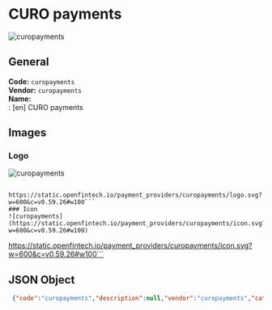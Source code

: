 # CURO payments 
![curopayments](https://static.openfintech.io/payment_providers/curopayments/logo.svg?w=600&c=v0.59.26#w100)  
## General 
**Code:** `curopayments`  
**Vendor:** `curopayments`  
**Name:**  
:	[en] CURO payments  
## Images 
### Logo 
![curopayments](https://static.openfintech.io/payment_providers/curopayments/logo.svg?w=600&c=v0.59.26#w100)  
```
 https://static.openfintech.io/payment_providers/curopayments/logo.svg?w=600&c=v0.59.26#w100```  
### Icon 
![curopayments](https://static.openfintech.io/payment_providers/curopayments/icon.svg?w=600&c=v0.59.26#w100)  
```
 https://static.openfintech.io/payment_providers/curopayments/icon.svg?w=600&c=v0.59.26#w100```  
## JSON Object 
```json
 {"code":"curopayments","description":null,"vendor":"curopayments","categories":null,"countries":null,"payment_method":null,"payout_method":null,"metadata":{"about_payments_code":"curopayments"},"name":{"en":"CURO payments"}}```  
